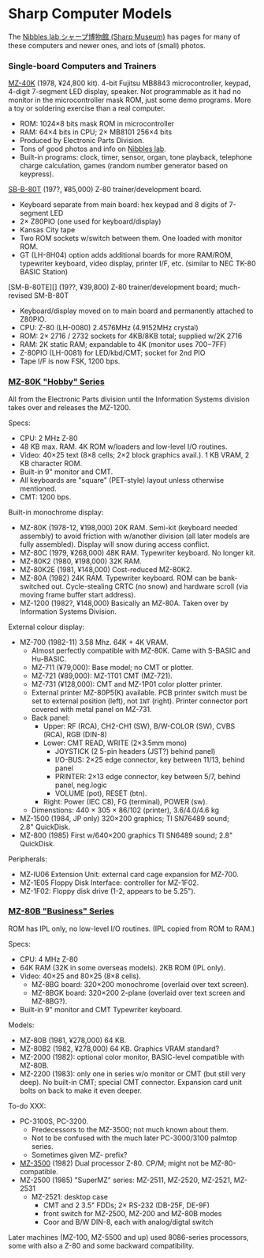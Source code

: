 Sharp Computer Models
=====================

The [Nibbles lab シャープ博物館 (Sharp Museum)][nib] has pages for many of
these computers and newer ones, and lots of (small) photos.

### Single-board Computers and Trainers

[MZ-40K][] (1978, ¥24,800 kit). 4-bit Fujitsu MB8843 microcontroller, keypad,
4-digit 7-segment LED display, speaker. Not programmable as it had no monitor
in the microcontroller mask ROM, just some demo programs. More a toy or
soldering exercise than a real computer.
- ROM: 1024×8 bits mask ROM in microcontroller
- RAM: 64×4 bits in CPU; 2× MB8101 256×4 bits
- Produced by Electronic Parts Division.
- Tons of good photos and info on [Nibbles lab][rpc-mz40k].
- Built-in programs: clock, timer, sensor, organ, tone playback, telephone
  charge calculation, games (random number generator based on keypress).

[SB-B-80T][] (197?, ¥85,000) Z-80 trainer/development board.
- Keyboard separate from main board: hex keypad and 8 digits of 7-segment LED
- 2× Z80PIO (one used for keyboard/display)
- Kansas City tape
- Two ROM sockets w/switch between them. One loaded with monitor ROM.
- GT (LH-8H04) option adds additional boards for more RAM/ROM, typewriter
  keyboard, video display, printer I/F, etc. (similar to NEC TK-80 BASIC
  Station)

[SM-B-80TE][] (19??, ¥39,800) Z-80 trainer/development board; much-revised
SM-B-80T
- Keyboard/display moved on to main board and permanently attached to Z80PIO.
- CPU: Z-80 (LH-0080) 2.4576MHz (4.9152MHz crystal)
- ROM: 2× 2716 / 2732 sockets for 4KB/8KB total; supplied w/2K 2716
- RAM: 2K static RAM; expandable to 4K (monitor uses $700-$7FF)
- Z-80PIO (LH-0081) for LED/kbd/CMT; socket for 2nd PIO
- Tape I/F is now FSK, 1200 bps.

### [MZ-80K "Hobby" Series][80k-series]

All from the Electronic Parts division until the Information Systems division
takes over and releases the MZ-1200.

Specs:
- CPU: 2 MHz Z-80
- 48 KB max. RAM. 4K ROM w/loaders and low-level I/O routines.
- Video: 40×25 text (8×8 cells; 2×2 block graphics avail.).
  1 KB VRAM, 2 KB character ROM.
- Built-in 9" monitor and CMT.
- All keyboards are "square" (PET-style) layout unless otherwise mentioned.
- CMT: 1200 bps.

Built-in monochrome display:
- MZ-80K (1978-12, ¥198,000) 20K RAM. Semi-kit (keyboard needed assembly) to
  avoid friction with w/another division (all later models are fully
  assembled). Display will snow during access conflict.
- MZ-80C (1979, ¥268,000) 48K RAM. Typewriter keyboard. No longer kit.
- MZ-80K2 (1980, ¥198,000) 32K RAM.
- MZ-80K2E (1981, ¥148,000) Cost-reduced MZ-80K2.
- MZ-80A (1982) 24K RAM. Typewriter keyboard. ROM can be bank-switched out.
  Cycle-stealing CRTC (no snow) and hardware scroll (via moving frame buffer
  start address).
- MZ-1200 (1982?, ¥148,000) Basically an MZ-80A. Taken over by Information
  Systems Division.

External colour display:
- MZ-700 (1982-11) 3.58 Mhz. 64K + 4K VRAM.
  - Almost perfectly compatible with MZ-80K. Came with S-BASIC and Hu-BASIC.
  - MZ-711 (¥79,000): Base model; no CMT or plotter.
  - MZ-721 (¥89,000): MZ-1T01 CMT (MZ-721).
  - MZ-731 (¥128,000): CMT and  MZ-1P01 color plotter printer.
  - External printer MZ-80P5(K) available. PCB printer switch must be set
    to external position (left), not `INT` (right). Printer connector port
    covered with metal panel on MZ-731.
  - Back panel:
    - Upper: RF (RCA), CH2-CH1 (SW), B/W-COLOR (SW), CVBS (RCA), RGB (DIN-8)
    - Lower: CMT READ, WRITE (2×3.5mm mono)
      - JOYSTICK (2 5-pin headers (JST?) behind panel)
      - I/O-BUS: 2×25 edge connector, key between 11/13, behind panel
      - PRINTER: 2×13 edge connector, key between 5/7, behind panel, neg.logic
      - VOLUME (pot), RESET (btn).
    - Right: Power (IEC C8), FG (terminal), POWER (sw).
  - Dimenstions: 440 × 305 × 86/102 (printer), 3.6/4.0/4.6 kg
- MZ-1500 (1984, JP only) 320×200 graphics; TI SN76489 sound; 2.8" QuickDisk.
- MZ-800 (1985) First w/640×200 graphics TI SN6489 sound; 2.8" QuickDisk.

Peripherals:
- MZ-IU06 Extension Unit: external card cage expansion for MZ-700.
- MZ-1E05 Floppy Disk Interface: controller for MZ-1F02.
- MZ-1F02: Floppy disk drive (1-2, appears to be 5.25").

### [MZ-80B "Business" Series][80b-series]

ROM has IPL only, no low-level I/O routines. (IPL copied from ROM to RAM.)

Specs:
- CPU: 4 MHz Z-80
- 64K RAM (32K in some overseas models). 2KB ROM (IPL only).
- Video: 40×25 and 80×25 (8×8 cells).
  - MZ-8BG board: 320×200 monochrome (overlaid over text screen).
  - MZ-8BGK board: 320×200 2-plane (overlaid over text screen and MZ-8BG?).
- Built-in 9" monitor and CMT
Typewriter keyboard.

Models:
- MZ-80B (1981, ¥278,000) 64 KB.
- MZ-80B2 (1982, ¥278,000) 64 KB. Graphics VRAM standard?
- MZ-2000 (1982): optional color monitor, BASIC-level compatible with MZ-80B.
- MZ-2200 (1983): only one in series w/o monitor or CMT (but still very deep).
  No built-in CMT; special CMT connector. Expansion card unit bolts on back
  to make it even deeper.

To-do XXX:
- PC-3100S, PC-3200.
  - Predecessors to the MZ-3500; not much known about them.
  - Not to be confused with the much later PC-3000/3100 palmtop series.
  - Sometimes given MZ- prefix?
- [MZ-3500][] (1982) Dual processor Z-80. CP/M; might not be MZ-80-compatible.
- MZ-2500 (1985) "SuperMZ" series: MZ-2511, MZ-2520, MZ-2521, MZ-2531
  - MZ-2521: desktop case
    - CMT and 2 3.5" FDDs; 2× RS-232 (DB-25F, DE-9F)
    - front switch for MZ-2500, MZ-200 and MZ-80B modes
    - Coor and B/W DIN-8, each with analog/digtal switch


Later machines (MZ-100, MZ-5500 and up) used 8086-series processors, some with
also a Z-80 and some backward compatibility.



<!-------------------------------------------------------------------->
[MZ-40K]: https://ja.wikipedia.org/wiki/MZ-40K
[80b-series]: https://ja.wikipedia.org/wiki/MZ-80#MZ-80B
[80k-series]: https://ja.wikipedia.org/wiki/MZ-80#MZ-80K系機種
[SB-B-80TE]: http://retropc.net/ohishi/museum/80te.htm
[SB-B-80T]: http://retropc.net/ohishi/museum/80t.htm
[nib]: http://retropc.net/ohishi/museum/index.htm
[rpc-mz40k]: http://retropc.net/ohishi/museum/mz40k.htm

[MZ-3500]: https://original.sharpmz.org/mz-3500/mztdata.htm
